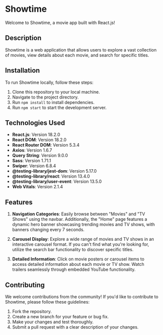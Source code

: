 # Showtime

Welcome to Showtime, a movie app built with React.js!

## Description
Showtime is a web application that allows users to explore a vast collection of movies, view details about each movie, and search for specific titles.

## Installation
To run Showtime locally, follow these steps:
1. Clone this repository to your local machine.
2. Navigate to the project directory.
3. Run `npm install` to install dependencies.
4. Run `npm start` to start the development server.

## Technologies Used

- **React.js**: Version 18.2.0
- **React DOM**: Version 18.2.0
- **React Router DOM**: Version 5.3.4
- **Axios**: Version 1.6.7
- **Query String**: Version 9.0.0
- **Sass**: Version 1.71.1
- **Swiper**: Version 6.8.4
- **@testing-library/jest-dom**: Version 5.17.0
- **@testing-library/react**: Version 13.4.0
- **@testing-library/user-event**: Version 13.5.0
- **Web Vitals**: Version 2.1.4

## Features

1. **Navigation Categories**: Easily browse between "Movies" and "TV Shows" using the navbar. Additionally, the "Home" page features a dynamic hero banner showcasing trending movies and TV shows, with banners changing every 7 seconds.

2. **Carousel Display**: Explore a wide range of movies and TV shows in an interactive carousel format. If you can't find what you're looking for, utilize the search bar functionality to discover specific titles.

3. **Detailed Information**: Click on movie posters or carousel items to access detailed information about each movie or TV show. Watch trailers seamlessly through embedded YouTube functionality.

## Contributing
We welcome contributions from the community! If you'd like to contribute to Showtime, please follow these guidelines:
1. Fork the repository.
2. Create a new branch for your feature or bug fix.
3. Make your changes and test thoroughly.
4. Submit a pull request with a clear description of your changes.
